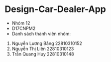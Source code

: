 # Design-Car-Dealer-App
- Nhóm 12
- D17CNPM2
- Danh sách thành viên nhóm: 
1. Nguyễn Lương Bằng 22810310152
2. Nguyễn Thị Liên 22810310123
3. Trần Quang Huy 22810310148

